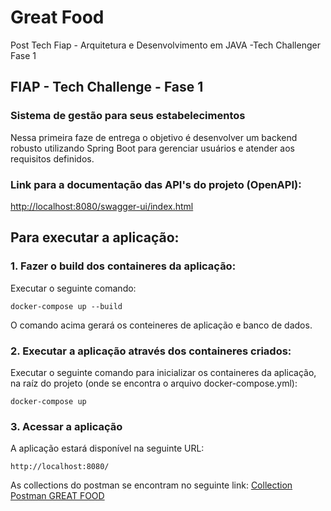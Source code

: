 # Great Food
Post Tech Fiap - Arquitetura e Desenvolvimento em JAVA -Tech Challenger Fase 1

## FIAP - Tech Challenge - Fase 1


### Sistema de gestão para seus estabelecimentos

Nessa primeira faze de entrega o objetivo é desenvolver um backend robusto utilizando Spring Boot para gerenciar usuários e atender aos requisitos definidos.

### Link para a documentação das API's do projeto (OpenAPI):
[http://localhost:8080/swagger-ui/index.html](http://localhost:8080/swagger-ui/index.html)


## Para executar a aplicação:

### 1. Fazer o build dos containeres da aplicação:
Executar o seguinte comando:
    
    docker-compose up --build

O comando acima gerará os conteineres de aplicação e banco de dados.

### 2. Executar a aplicação através dos containeres criados:
Executar o seguinte comando para inicializar os containeres da aplicação, na raíz do projeto (onde se encontra o arquivo docker-compose.yml):

    docker-compose up

### 3. Acessar a aplicação
A aplicação estará disponível na seguinte URL:

    http://localhost:8080/

As collections do postman se encontram no seguinte link: [Collection Postman GREAT FOOD](https://github.com/MaiconFiuza/Great-Food-/blob/main/Projeto%20M%C3%B3dulo%201.postman_collection.json)
